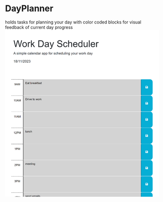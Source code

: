 # DayPlanner
holds tasks for planning your day with color coded blocks for visual feedback of current day progress
![Alt Text](https://raw.githubusercontent.com/ChrisLlanos/DayPlanner/master/assets/app_screenshot.png?raw=true "App Screenshot")
